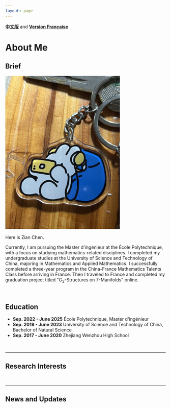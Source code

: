 ```yaml
---
layout: page
---
```


**[中文版](https://zian-chen.github.io/zh/)** and **[Version Française](https://zian-chen.github.io/fr/)**

# About Me

## Brief

<img src="/images/again.JPG" class="floatpic" width="360" height="480">

Here is Zian Chen.

Currently, I am pursuing the Master d'ingénieur at the École Polytechnique, with a focus on studying mathematics-related disciplines. I completed my undergraduate studies at the University of Science and Technology of China, majoring in Mathematics and Applied Mathematics. I successfully completed a three-year program in the China-France Mathematics Talents Class before arriving in France. Then I traveled to France and completed my graduation project titled "G<sub>2</sub>-Structures on 7-Manifolds" online.

<br>

## Education

- **Sep. 2022 - June 2025** École Polytechnique, Master d'ingénieur
- **Sep. 2019 - June 2023** University of Science and Technology of China, Bachelor of Natural Science
- **Sep. 2017 - June 2020** Zhejiang Wenzhou High School

<br>

---

## Research Interests


<br>

---

## News and Updates


<br>
